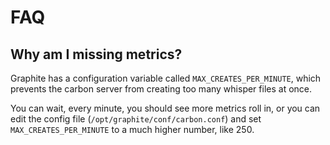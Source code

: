 FAQ
=====

Why am I missing metrics?
-------------------------

Graphite has a configuration variable called `MAX_CREATES_PER_MINUTE`, which
prevents the carbon server from creating too many whisper files at once.

You can wait, every minute, you should see more metrics roll in, or you can
edit the config file (`/opt/graphite/conf/carbon.conf`) and set
`MAX_CREATES_PER_MINUTE` to a much higher number, like 250.
